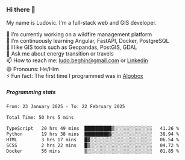 ### Hi there 👋

My name is Ludovic. I'm a full-stack web and GIS developer.

 🔭 I’m currently working on a wildfire management platform<br/>
 🌱 I’m continuously learning Angular, FastAPI, Docker, PostgreSQL<br/>
 👯 I like GIS tools such as Geopandas, PostGIS, GDAL<br/>
 💬 Ask me about energy transition or travels<br/>
 📫 How to reach me: ludo.beghin@gmail.com or [Linkedin](https://www.linkedin.com/in/ludovic-beghin/)<br/>
 😄 Pronouns: He/Him<br/>
 ⚡ Fun fact: The first time I programmed was in [Algobox](https://fr.wikipedia.org/wiki/Algobox)<br/>

##### Programming stats
<!--START_SECTION:waka-->

```txt
From: 23 January 2025 - To: 22 February 2025

Total Time: 50 hrs 5 mins

TypeScript   20 hrs 49 mins  ██████████▒░░░░░░░░░░░░░░   41.26 %
Python       19 hrs 38 mins  █████████▓░░░░░░░░░░░░░░░   38.94 %
HTML         3 hrs 17 mins   █▓░░░░░░░░░░░░░░░░░░░░░░░   06.54 %
SCSS         2 hrs 22 mins   █▒░░░░░░░░░░░░░░░░░░░░░░░   04.72 %
Docker       56 mins         ▒░░░░░░░░░░░░░░░░░░░░░░░░   01.85 %
```

<!--END_SECTION:waka-->
